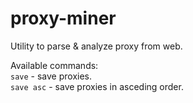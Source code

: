 # proxy-miner
Utility to parse &amp; analyze proxy from web.

Available commands: <br />
`save` - save proxies. <br />
`save asc` - save proxies in asceding order.
